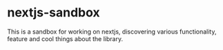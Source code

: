 # nextjs-sandbox
This is a sandbox for working on nextjs, discovering various functionality, feature and cool things about the library.
